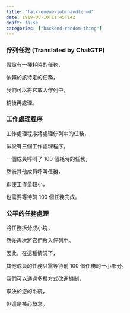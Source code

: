```yaml
---
title: "fair-queue-job-handle.md"
date: 1919-08-10T11:45:14Z
draft: false
categories: ["backend-random-thing"]
---
```





### 佇列任務 (Translated by ChatGTP)

假設有一種耗時的任務，

依賴於該特定的任務，

我們可以將它放入佇列中，

稍後再處理。

### 工作處理程序

工作處理程序將處理佇列中的任務，

假設有三個工作處理程序，

一個成員呼叫了 100 個耗時的任務，

然後其他成員呼叫任務，

即使工作量較小，

也需要等待前 100 個任務完成。

### 公平的任務處理

將任務拆分成小塊，

然後再次將它們放入佇列中。

因此，在這種情況下，

其他成員的任務只需等待前 100 個任務的一小部分。

我們可以通過多種方式改進機制，

取決於您的系統，

但這是核心概念。 